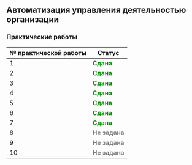 ## Автоматизация управления деятельностью организации

### Практические работы

| № практической работы | Статус |
| --- | --- |
| 1 | <b style="color: rgb(0, 140, 0)">Сдана</b> |
| 2 | <b style="color: rgb(0, 140, 0)">Сдана</b> |
| 3 | <b style="color: rgb(0, 140, 0)">Сдана</b> |
| 4 | <b style="color: rgb(0, 140, 0)">Сдана</b> |
| 5 | <b style="color: rgb(0, 140, 0)">Сдана</b> |
| 6 | <b style="color: rgb(0, 140, 0)">Сдана</b> |
| 7 | <b style="color: rgb(0, 140, 0)">Сдана</b> |
| 8 | <b style="color: gray">Не задана</b> |
| 9 | <b style="color: gray">Не задана</b> |
| 10 | <b style="color: gray">Не задана</b> |